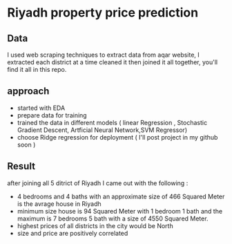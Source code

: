 # Riyadh property price prediction

## Data 

I used web scraping techniques to extract data from aqar website,
I extracted each district at a time cleaned it then joined it all together,
you'll find it all in this repo.



## approach 

* started with EDA 
* prepare data for training 
* trained the data in different models ( linear Regression , Stochastic Gradient Descent, Artficial Neural Network,SVM Regressor)
* choose Ridge regression for deployment ( I'll post project in my github soon )


## Result

after joining all 5 ditrict of Riyadh I came out with the following : 
* 4 bedrooms and 4 baths with an approximate size of 466 Squared Meter is the avrage house in Riyadh 
* minimum size house is 94 Squared Meter with 1 bedroom 1 bath and the maximum is 7 bedrooms 5 bath with a size of 4550 Squared Meter.
* highest prices of all districts in the city would be North 
* size and price are positively correlated 

